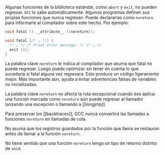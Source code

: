 Algunas funciones de la biblioteca estándar, como ``abort`` y ``exit``, no pueden regresar. ``GCC`` lo sabe automáticamente. Algunos programas definen sus propias funciones que nunca regresan. Puede declararlas como ``noreturn`` para informarle al compilador sobre este hecho. Por ejemplo:
```c
void fatal () __attribute__ ((noreturn));

void fatal (/* … */) {
  /* … */ /* Print error message. */ /* … */
  exit (1);
}
```
La palabra clave ``noreturn`` le indica al compilador que asuma que fatal no puede regresar. Luego puede optimizar sin tener en cuenta lo que sucedería si fatal alguna vez regresara. Esto produce un código ligeramente mejor. Más importante aún, ayuda a evitar advertencias falsas de variables no inicializadas.

La palabra clave ``noreturn`` no afecta la ruta excepcional cuando eso aplica: una función marcada como ``noreturn`` aún puede regresar al llamador lanzando una excepción o llamando a [[longjmp]].

Para preservar los [[backtraces]], GCC nunca convertirá las llamadas a funciones ``noreturn`` en llamadas de cola.

No asuma que los registros guardados por la función que llama se restauran antes de llamar a la función ``noreturn``.

No tiene sentido que una función ``noreturn`` tenga un tipo de retorno distinto de ``void``.
